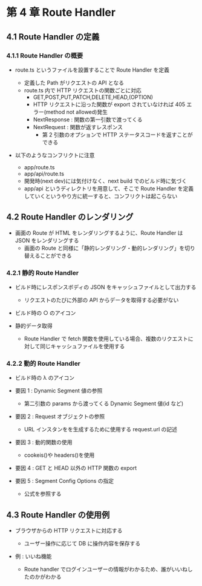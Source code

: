 # 第 4 章 Route Handler

## 4.1 Route Handler の定義

### 4.1.1 Route Handler の概要

- route.ts というファイルを設置することで Route Handler を定義

  - 定義した Path がリクエストの API となる
  - route.ts 内で HTTP リクエストの関数ごとに対応
    - GET,POST,PUT,PATCH,DELETE,HEAD,(OPTION)
    - HTTP リクエストに沿った関数が export されていなければ 405 エラー(method not allowed)発生
    - NextResponse : 関数の第一引数で渡ってくる
    - NextRequest : 関数が返すレスポンス
      - 第 2 引数のオプションで HTTP ステータスコードを返すことができる

- 以下のようなコンフリクトに注意
  - app/route.ts
  - app/api/route.ts
  - 開発時(next dev)には気付けなく、next build でのビルド時に気づく
  - app/api というディレクトリを用意して、そこで Route Handler を定義していくというやり方に統一すると、コンフリクトは起こらない

## 4.2 Route Handler のレンダリング

- 画面の Route が HTML をレンダリングするように、Route Handler は JSON をレンダリングする
  - 画面の Route と同様に「静的レンダリング・動的レンダリング」を切り替えることができる

### 4.2.1 静的 Route Handler

- ビルド時にレスポンスボディの JSON をキャッシュファイルとして出力する
  - リクエストのたびに外部の API からデータを取得する必要がない
- ビルド時の ○ のアイコン

- 静的データ取得
  - Route Handler で fetch 関数を使用している場合、複数のリクエストに対して同じキャッシュファイルを使用する

### 4.2.2 動的 Route Handler

- ビルド時の λ のアイコン

- 要因 1 : Dynamic Segment 値の参照
  - 第二引数の params から渡ってくる Dynamic Segment 値(id など)
- 要因 2 : Request オブジェクトの参照
  - URL インスタンをを生成するために使用する request.url の記述
- 要因 3 : 動的関数の使用
  - cookeis()や headers()を使用
- 要因 4 : GET と HEAD 以外の HTTP 関数の export
- 要因 5 : Segment Config Options の指定
  - 公式を参照する

## 4.3 Route Handler の使用例

- ブラウザからの HTTP リクエストに対応する

  - ユーザー操作に応じて DB に操作内容を保存する

- 例 : いいね機能
  - Route handler でログインユーザーの情報がわかるため、誰がいいねしたのかがわかる
